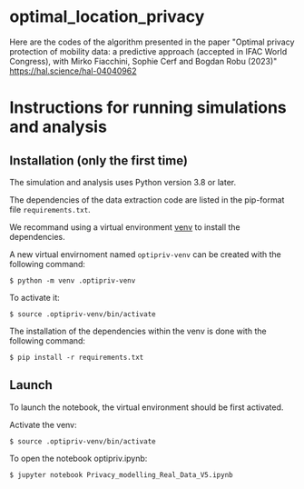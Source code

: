 # optimal_location_privacy
Here are the codes of the algorithm presented in the paper "Optimal privacy protection of mobility data: a predictive approach (accepted in IFAC World Congress), with Mirko Fiacchini, Sophie Cerf and Bogdan Robu (2023)"
https://hal.science/hal-04040962
# Instructions for running simulations and analysis

## Installation (only the first time)

The simulation and analysis uses Python version 3.8 or later.

The dependencies of the data extraction code are listed in the pip-format file `requirements.txt`.

We recommand using a virtual environment [venv](https://packaging.python.org/tutorials/installing-packages/#creating-virtual-environments) to install the dependencies. 

A new virtual envirnoment named `optipriv-venv` can be created with the following command:
```
$ python -m venv .optipriv-venv
```

To activate it:
```
$ source .optipriv-venv/bin/activate
```

The installation of the dependencies within the venv is done with the following command:
```
$ pip install -r requirements.txt
```

## Launch

To launch the notebook, the virtual environment should be first activated.

Activate the venv:
```
$ source .optipriv-venv/bin/activate
```

To open the notebook optipriv.ipynb:
```
$ jupyter notebook Privacy_modelling_Real_Data_V5.ipynb

```
